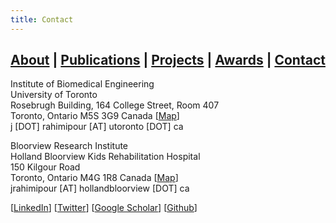 ```yaml
---
title: Contact
---
```


## [About](index.md) | [Publications](publications.md) | [Projects](projects.md) | [Awards](awards.md) | [Contact](contact.md)

Institute of Biomedical Engineering<br />
University of Toronto<br />
Rosebrugh Building, 164 College Street, Room 407<br />
Toronto, Ontario M5S 3G9 Canada [[Map](https://share.here.com/p/s-Yz1idWlsZGluZztsYXQ9NDMuNjU5ODg7bG9uPS03OS4zOTMxNztuPTE2NCtDb2xsZWdlK1N0O25sYXQ9NDMuNjU5MzI7bmxvbj0tNzkuMzkyOTI7aD0zNTE1NTI)]<br />
j [DOT] rahimipour [AT] utoronto [DOT] ca<br />

Bloorview Research Institute<br />
Holland Bloorview Kids Rehabilitation Hospital<br />
150 Kilgour Road<br />
Toronto, Ontario M4G 1R8 Canada [[Map](https://share.here.com/p/s-Yz1idWlsZGluZztsYXQ9NDMuNzE4NDE7bG9uPS03OS4zNzI5MjtuPTE1MCtLaWxnb3VyK1JkO25sYXQ9NDMuNzE3ODM7bmxvbj0tNzkuMzcyNjk7aD0zZTBhNTI)]<br />
jrahimipour [AT] hollandbloorview [DOT] ca<br />

[[LinkedIn](https://www.linkedin.com/in/jranaraki)] [[Twitter](http://twitter.com/JRAnaraki)] [[Google Scholar](https://scholar.google.ca/citations?user=7m2iN10AAAAJ&hl=en)] [[Github](http://github.com/JRAnaraki)]
